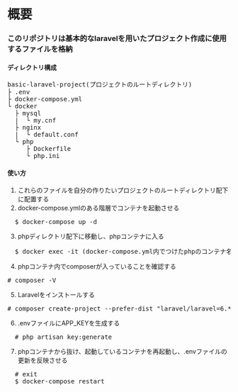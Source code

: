 # 概要
### このリポジトリは基本的なlaravelを用いたプロジェクト作成に使用するファイルを格納
#### ディレクトリ構成

<pre>
basic-laravel-project(プロジェクトのルートディレクトリ)
├ .env
├ docker-compose.yml
└ docker
  ├ mysql
  |  └ my.cnf
  ├ nginx
  |  └ default.conf
  └ php
     ├ Dockerfile
     └ php.ini
</pre>

#### 使い方
1. これらのファイルを自分の作りたいプロジェクトのルートディレクトリ配下に配置する
2. docker-compose.ymlのある階層でコンテナを起動させる
<pre>
  $ docker-compose up -d
</pre>
3. phpディレクトリ配下に移動し、phpコンテナに入る
<pre>
  $ docker exec -it (docker-compose.yml内でつけたphpのコンテナ名) bash
</pre>
4. phpコンテナ内でcomposerが入っていることを確認する
<pre>
# composer -V
</pre>
5. Laravelをインストールする
<pre>
# composer create-project --prefer-dist "laravel/laravel=6.*" .
</pre>
6. .envファイルにAPP_KEYを生成する
<pre>
  # php artisan key:generate
</pre>
7. phpコンテナから抜け、起動しているコンテナを再起動し、.envファイルの更新を反映させる
<pre>
  # exit
  $ docker-compose restart
</pre>
